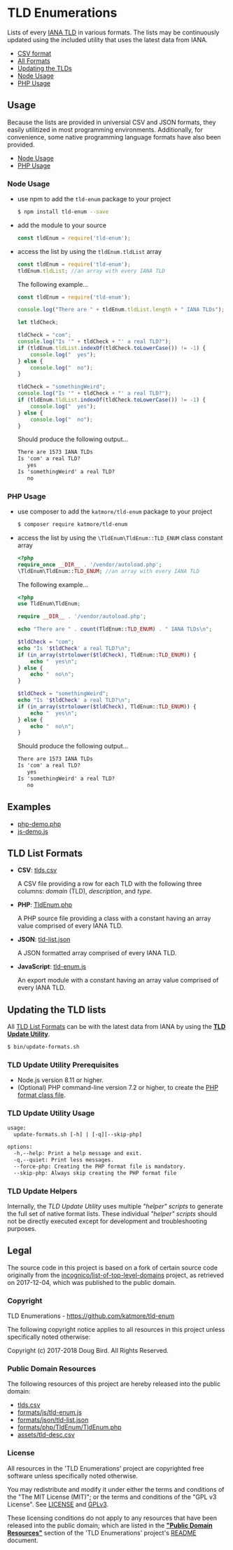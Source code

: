 # TLD Enumerations
Lists of every [IANA TLD](http://data.iana.org/TLD/tlds-alpha-by-domain.txt) in various formats. The lists may be continuously updated using the included utility that uses the latest data from IANA.

 * [CSV format](./tlds.csv)
 * [All Formats](#tld-list-formats)
 * [Updating the TLDs](#updating-the-tld-lists)
 * [Node Usage](#node-usage)
 * [PHP Usage](#php-usage)
 
## Usage
Because the lists are provided in universial CSV and JSON formats, they easily utilitized in most programming environments.
Additionally, for convenience, some native programming language formats have also been provided.
 * [Node Usage](#node-usage)
 * [PHP Usage](#php-usage)

### Node Usage
 * use npm to add the `tld-enum` package to your project
   ```sh
   $ npm install tld-enum --save
   ```
   
 * add the module to your source
 
   ```js
   const tldEnum = require('tld-enum');
   ```
   
 * access the list by using the `tldEnum.tldList` array
 
   ```js
   const tldEnum = require('tld-enum');
   tldEnum.tldList; //an array with every IANA TLD
   ```
   
   The following example...
   ```js
   const tldEnum = require('tld-enum');

   console.log("There are " + tldEnum.tldList.length + " IANA TLDs");

   let tldCheck;

   tldCheck = "com";
   console.log("Is '" + tldCheck + "' a real TLD?");
   if (tldEnum.tldList.indexOf(tldCheck.toLowerCase()) != -1) {
       console.log("  yes");
   } else {
       console.log("  no");
   }

   tldCheck = "somethingWeird";
   console.log("Is '" + tldCheck + "' a real TLD?");
   if (tldEnum.tldList.indexOf(tldCheck.toLowerCase()) != -1) {
       console.log("  yes");
   } else {
       console.log("  no");
   }
   ```
   
   Should produce the following output...
   ```txt
   There are 1573 IANA TLDs
   Is 'com' a real TLD?
      yes
   Is 'somethingWeird' a real TLD?
      no
   ```

### PHP Usage
 * use composer to add the `katmore/tld-enum` package to your project
   ```sh
   $ composer require katmore/tld-enum
   ```
   
 * access the list by using the `\TldEnum\TldEnum::TLD_ENUM` class constant array
 
   ```php
   <?php
   require_once __DIR__ . '/vendor/autoload.php';
   \TldEnum\TldEnum::TLD_ENUM; //an array with every IANA TLD
   ```
 
   The following example...
   ```php
   <?php
   use TldEnum\TldEnum;

   require __DIR__ . '/vendor/autoload.php';

   echo "There are " . count(TldEnum::TLD_ENUM) . " IANA TLDs\n";

   $tldCheck = "com";
   echo "Is '$tldCheck' a real TLD?\n";
   if (in_array(strtolower($tldCheck), TldEnum::TLD_ENUM)) {
       echo "  yes\n";
   } else {
       echo "  no\n";
   }

   $tldCheck = "somethingWeird";
   echo "Is '$tldCheck' a real TLD?\n";
   if (in_array(strtolower($tldCheck), TldEnum::TLD_ENUM)) {
       echo "  yes\n";
   } else {
       echo "  no\n";
   }
   ```
   
   Should produce the following output...
   ```txt
   There are 1573 IANA TLDs
   Is 'com' a real TLD?
      yes
   Is 'somethingWeird' a real TLD?
      no
   ```

## Examples
 * [php-demo.php](/examples/php-demo.php)
 * [js-demo.js](/examples/js-demo.js)

## TLD List Formats
 * **CSV**: [tlds.csv](/tlds.csv)
 
    A CSV file providing a row for each TLD with the following  three columns: *domain* (TLD), *description*, and *type*.
    
 * **PHP**: [TldEnum.php](/formats/php/TldEnum/TldEnum.php)
 
    A PHP source file providing a class with a constant having an array value comprised of every IANA TLD.
  
 * **JSON**: [tld-list.json](/formats/json/tld-list.json)
 
    A JSON formatted array comprised of every IANA TLD.
 
 * **JavaScript**: [tld-enum.js](/formats/js/tld-enum.js)
 
    An export module with a constant having an array value comprised of every IANA TLD.
    
## Updating the TLD lists
All [TLD List Formats](#tld-list-formats) can be with the latest data from IANA by using the [**TLD Update Utility**](/bin/update-formats.sh).

```sh
$ bin/update-formats.sh
```

### TLD Update Utility Prerequisites
 * Node.js version 8.11 or higher.
 * (Optional) PHP command-line version 7.2 or higher, to create the [PHP format class file](#tld-list-formats).

### TLD Update Utility Usage
```txt
usage:
  update-formats.sh [-h] | [-q][--skip-php]

options:
  -h,--help: Print a help message and exit.
  -q,--quiet: Print less messages.
  --force-php: Creating the PHP format file is mandatory.
  --skip-php: Always skip creating the PHP format file
```

### TLD Update Helpers
Internally, the *TLD Update Utility* uses multiple *"helper" scripts* to generate the full set of native format lists.
These individual *"helper" scripts* should not be directly executed except for development and troubleshooting purposes.

## Legal
The source code in this project is based on a fork of certain source code originally from the [incognico/list-of-top-level-domains](https://github.com/incognico/list-of-top-level-domains) project, as retrieved on 2017-12-04, which was published to the public domain.

### Copyright
TLD Enumerations - https://github.com/katmore/tld-enum

The following copyright notice applies to all resources in this project unless specifically noted otherwise:

Copyright (c) 2017-2018 Doug Bird. All Rights Reserved.

### Public Domain Resources
The following resources of this project are hereby released into the public domain:
 * [tlds.csv](/tlds.csv)
 * [formats/js/tld-enum.js](/formats/js/tld-list.js)
 * [formats/json/tld-list.json](/formats/json/tld-list.json)
 * [formats/php/TldEnum/TldEnum.php](/formats/php/TldEnum/TldEnum.php)
 * [assets/tld-desc.csv](/assets/tld-desc.csv)

### License
All resources in the 'TLD Enumerations' project are copyrighted free software unless specifically noted otherwise.

You may redistribute and modify it under either the terms and conditions of the
"The MIT License (MIT)"; or the terms and conditions of the "GPL v3 License".
See [LICENSE](/LICENSE) and [GPLv3](/GPLv3).

These licensing conditions do not apply to any resources that have been released into the public domain; which are listed in the [**"Public Domain Resources"**](/README.md#public-domain-resources) section of the 'TLD Enumerations' project's [README](/README.md) document.
